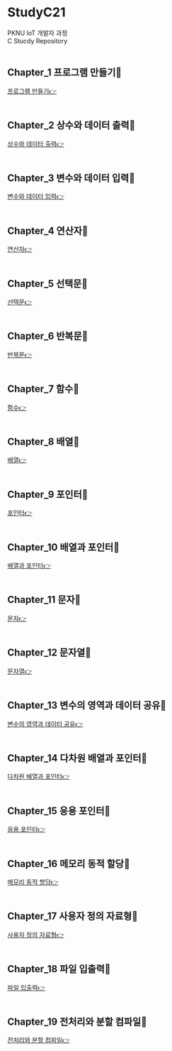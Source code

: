 # StudyC21
PKNU IoT 개발자 과정   
C Stucdy Repository
<br>
<br>

## Chapter_1 프로그램 만들기🎯

[프로그램 만들기👉](https://github.com/HongryeolSeong/StudyC21/tree/main/01test "Chapter1")
<br>
<br>

## Chapter_2 상수와 데이터 출력🎯

[상수와 데이터 출력👉](https://github.com/HongryeolSeong/StudyC21/tree/main/02Chaapter "Chapter2")
<br>
<br>

## Chapter_3 변수와 데이터 입력🎯

[변수와 데이터 입력👉](https://github.com/HongryeolSeong/StudyC21/tree/main/03Chapter "Chapter3")
<br>
<br>

## Chapter_4 연산자🎯

[연산자👉](https://github.com/HongryeolSeong/StudyC21/tree/main/04Chapter "Chapter4")
<br>
<br>

## Chapter_5 선택문🎯

[선택문👉](https://github.com/HongryeolSeong/StudyC21/tree/main/05Chapter "Chapter5")
<br>
<br>

## Chapter_6 반복문🎯

[반복문👉](https://github.com/HongryeolSeong/StudyC21/tree/main/06Chapter "Chapter6")
<br>
<br>

## Chapter_7 함수🎯

[함수👉](https://github.com/HongryeolSeong/StudyC21/tree/main/07Chapter "Chapter7")
<br>
<br>

## Chapter_8 배열🎯

[배열👉](https://github.com/HongryeolSeong/StudyC21/tree/main/08Chapter "Chapter8")
<br>
<br>

## Chapter_9 포인터🎯

[포인터👉](https://github.com/HongryeolSeong/StudyC21/tree/main/09Chapter "Chapter9")
<br>
<br>

## Chapter_10 배열과 포인터🎯

[배열과 포인터👉](https://github.com/HongryeolSeong/StudyC21/tree/main/10Chapter "Chapter10")
<br>
<br>

## Chapter_11 문자🎯

[문자👉](https://github.com/HongryeolSeong/StudyC21/tree/main/11Chapter "Chapter11")
<br>
<br>

## Chapter_12 문자열🎯

[문자열👉](https://github.com/HongryeolSeong/StudyC21/tree/main/12Chapter "Chapter12")
<br>
<br>

## Chapter_13 변수의 영역과 데이터 공유🎯

[변수의 영역과 데이터 공유👉](https://github.com/HongryeolSeong/StudyC21/tree/main/13Chapter "Chapter13")
<br>
<br>

## Chapter_14 다차원 배열과 포인터🎯

[다차원 배열과 포인터👉](https://github.com/HongryeolSeong/StudyC21/tree/main/14Chapter "Chapter14")
<br>
<br>

## Chapter_15 응용 포인터🎯

[응용 포인터👉](https://github.com/HongryeolSeong/StudyC21/tree/main/15Chapter "Chapter15") 
<br>
<br>

## Chapter_16 메모리 동적 할당🎯

[메모리 동적 할당👉](https://github.com/HongryeolSeong/StudyC21/tree/main/16Chapter "Chapter16") 
<br>
<br>

## Chapter_17 사용자 정의 자료형🎯

[사용자 정의 자료형👉](https://github.com/HongryeolSeong/StudyC21/tree/main/17Chapter "Chapter17") 
<br>
<br>

## Chapter_18 파일 입출력🎯

[파일 입출력👉](https://github.com/HongryeolSeong/StudyC21/tree/main/18Chapter "Chapter18") 
<br>
<br>

## Chapter_19 전처리와 분할 컴파일🎯

[전처리와 분할 컴파일👉](https://github.com/HongryeolSeong/StudyC21/tree/main/19Chapter "Chapter19") 
<br>
<br>
